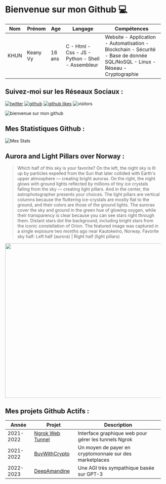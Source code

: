 # Bienvenue sur mon Github 💻
| Nom | Prénom | Age | Langage | Compétences |
|---  |---     |---  |---      |---
| KHUN | Keany Vy | 16 ans | C - Html - Css - JS - Python - Shell - Assembleur | Website - Application - Automatisation - Blockchain - Sécurité - Base de donnée SQL/NoSQL - Linux - Réseau - Cryptographie |

## Suivez-moi sur les Réseaux Sociaux :
[![twitter](https://img.shields.io/twitter/follow/thisiskeanyvy?style=social)](https://twitter.com/thisiskeanyvy)
[![github](https://img.shields.io/github/followers/thisiskeanyvy?style=social)](https://github.com/thisiskeanyvy?tab=followers)
[![github likes](https://img.shields.io/github/stars/thisiskeanyvy?style=social)](https://github.com/thisiskeanyvy)
![visitors](https://visitor-badge.glitch.me/badge?page_id=page.id=thisiskeanyvy.thisiskeanyvy)

![bienvenue sur mon github](https://thisiskeanyvy-hosting.pages.dev/banner.gif)

## Mes Statistiques Github :
![Mes Stats](https://github-readme-stats.vercel.app/api?username=thisiskeanyvy&show_icons=true&theme=radical)

## Aurora and Light Pillars over Norway :

> Which half of this sky is your favorite? On the left, the night sky is lit up by particles expelled from the Sun that later collided with Earth's upper atmosphere — creating bright auroras.  On the right, the night glows with ground lights reflected by millions of tiny ice crystals falling from the sky — creating  light pillars.  And in the center, the astrophotographer presents your choices. The light pillars are vertical columns because the fluttering ice-crystals are mostly flat to the ground, and their colors are those of the ground lights. The auroras cover the sky and ground in the green hue of glowing oxygen, while their transparency is clear because you can see stars right through them. Distant stars dot the background, including bright stars from the iconic constellation of Orion.  The featured image was captured in a single exposure two months ago near Kautokeino, Norway.   Favorite sky half: Left half (aurora) | Right half (light pillars)

<img src='https://apod.nasa.gov/apod/image/2202/AuroraPillars_Correia_960.jpg' width="800" height="500"/>

## Mes projets Github Actifs :
| Année | Projet | Description |
|---   |---     |---          |
| 2021-2022 | [Ngrok Web Tunnel](https://github.com/thisiskeanyvy/ngrok-web-manager) | Interface graphique web pour gérer les tunnels Ngrok |
| 2021-2022 | [BuyWithCrypto](https://github.com/BuyWithCrypto) | Un moyen de payer en cryptomonnaie sur des marketplaces |
| 2022-2023 | [DeepAmandine](https://github.com/BuyWithCrypto/deep-amandine) | Une AGI très sympathique basée sur GPT-3 |
